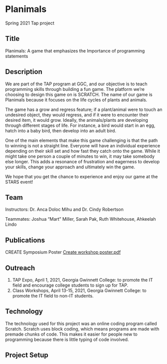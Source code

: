 # Planimals
Spring 2021 Tap project

## Title
Planimals:  A game that emphasizes the Importance of programming statements



## Description

We are part of the TAP program at GGC, and our objective is to teach programming skills through building a fun game. The platform we’re choosing to design this game on is SCRATCH. The name of our game is Planimals because it focuses on the life cycles of plants and animals. 

The game has a grow and regress feature; if a plant/animal were to touch an undesired object, they would regress, and if it were to encounter their desired item, it would grow. Ideally, the animals/plants are developing through different stages of life. For instance, a bird would start in an egg, hatch into a baby bird, then develop into an adult bird. 

One of the main elements that make this game challenging is that the path to winning is not a straight line. Everyone will have an individual experience depending on their skill set and how fast they catch onto the game. While it might take one person a couple of minutes to win, it may take somebody else longer. This adds a resonance of frustration and eagerness to develop your skills, change your approach and ultimately win the game. 

We hope that you get the chance to experience and enjoy our game at the STARS event!


## Team

Instructors: Dr. Anca Doloc Mihu and Dr. Cindy Robertson

Teammates: Joshua “Mart” Miller, Sarah Pak, Ruth Whitehouse, Ahkeelah Lindo 

## Publications



CREATE Symposium Poster
[Create workshop poster.pdf](https://github.com/TechAmbassadors-GGC/planimals/files/6418632/Create.workshop.poster.pdf)

## Outreach

1. TAP Expo, April 1, 2021, Georgia Gwinnett College: to promote the IT field and encourage college students to sign up for TAP.
2. Class Workshops, April 13-15, 2021, Georgia Gwinnett College: to promote the IT field to non-IT students.

## Technology

The technology used for this project was an online coding program called Scratch. Scratch uses block coding, which means programs are made with premade chunks of code. This makes it easier for people new to programming because there is little typing of code involved.

## Project Setup
